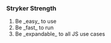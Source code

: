 ### Stryker Strength

1. <!-- .element: class="fragment" --> Be _easy_ to use
1. <!-- .element: class="fragment" --> Be _fast_ to run
1. <!-- .element: class="fragment" --> Be _expandable_ to all JS use cases